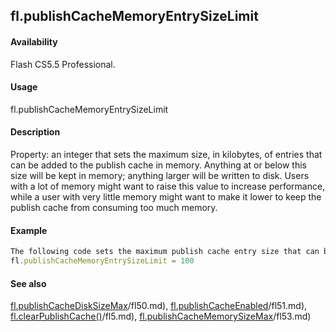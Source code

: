 ## fl.publishCacheMemoryEntrySizeLimit

#### Availability

Flash CS5.5 Professional.

#### Usage

fl.publishCacheMemoryEntrySizeLimit

#### Description

Property: an integer that sets the maximum size, in kilobytes, of entries that can be added to the publish cache in memory. Anything at or below this size will be kept in memory; anything larger will be written to disk.
Users with a lot of memory might want to raise this value to increase performance, while a user with very little memory might want to make it lower to keep the publish cache from consuming too much memory.

#### Example

```javascript
The following code sets the maximum publish cache entry size that can be stored in memory to 100 kilobytes:
fl.publishCacheMemoryEntrySizeLimit = 100

```
#### See also

[fl.publishCacheDiskSizeMax](../flash_object_(fl)/fl50.md)/fl50.md), [fl.publishCacheEnabled](../flash_object_(fl)/fl51.md)/fl51.md), [fl.clearPublishCache()](../flash_object_(fl)/fl5.md)/fl5.md), [fl.publishCacheMemorySizeMax](../flash_object_(fl)/fl53.md)/fl53.md)

<span id="fl.publishCacheMemorySizeMax" class="anchor"></span>
